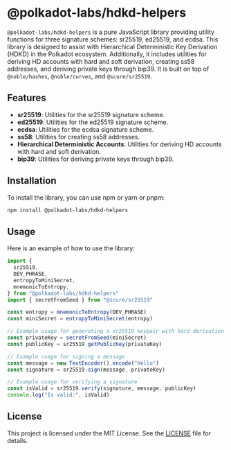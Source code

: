 # @polkadot-labs/hdkd-helpers

`@polkadot-labs/hdkd-helpers` is a pure JavaScript library providing utility functions for three signature schemes: sr25519, ed25519, and ecdsa.
This library is designed to assist with Hierarchical Deterministic Key Derivation (HDKD) in the Polkadot ecosystem.
Additionally, it includes utilities for deriving HD accounts with hard and soft derivation, creating ss58 addresses, and deriving private keys through bip39.
It is built on top of `@noble/hashes`, `@noble/curves`, and `@scure/sr25519`.

## Features

- **sr25519**: Utilities for the sr25519 signature scheme.
- **ed25519**: Utilities for the ed25519 signature scheme.
- **ecdsa**: Utilities for the ecdsa signature scheme.
- **ss58**: Utilities for creating ss58 addresses.
- **Hierarchical Deterministic Accounts**: Utilities for deriving HD accounts with hard and soft derivation.
- **bip39**: Utilities for deriving private keys through bip39.

## Installation

To install the library, you can use npm or yarn or pnpm:

```sh
npm install @polkadot-labs/hdkd-helpers
```

## Usage

Here is an example of how to use the library:

```ts
import {
  sr25519,
  DEV_PHRASE,
  entropyToMiniSecret,
  mnemonicToEntropy,
} from "@polkadot-labs/hdkd-helpers"
import { secretFromSeed } from "@scure/sr25519"

const entropy = mnemonicToEntropy(DEV_PHRASE)
const miniSecret = entropyToMiniSecret(entropy)

// Example usage for generating a sr25519 keypair with hard derivation
const privateKey = secretFromSeed(miniSecret)
const publicKey = sr25519.getPublicKey(privateKey)

// Example usage for signing a message
const message = new TextEncoder().encode("Hello")
const signature = sr25519.sign(message, privateKey)

// Example usage for verifying a signature
const isValid = sr25519.verify(signature, message, publicKey)
console.log("Is valid:", isValid)
```

## License

This project is licensed under the MIT License. See the [LICENSE](../../LICENSE) file for details.
